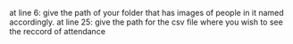 at line 6: give the path of your folder that has images of people in it named accordingly.
at line 25: give the path for the csv file where you wish to see the reccord of attendance
